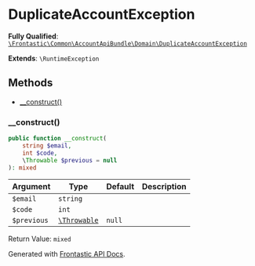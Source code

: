#  DuplicateAccountException

**Fully Qualified**: [`\Frontastic\Common\AccountApiBundle\Domain\DuplicateAccountException`](../../../../src/php/AccountApiBundle/Domain/DuplicateAccountException.php)

**Extends**: `\RuntimeException`

## Methods

* [__construct()](#__construct)

### __construct()

```php
public function __construct(
    string $email,
    int $code,
    \Throwable $previous = null
): mixed
```

Argument|Type|Default|Description
--------|----|-------|-----------
`$email`|`string`||
`$code`|`int`||
`$previous`|[`\Throwable`](https://www.php.net/manual/de/class.throwable.php)|`null`|

Return Value: `mixed`

Generated with [Frontastic API Docs](https://github.com/FrontasticGmbH/apidocs).

